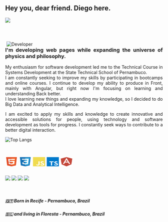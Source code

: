 ## Hey you, dear friend. Diego here.
<!--
**apriginh0/apriginh0** is a ✨ _special_ ✨ repository because its `README.md` (this file) appears on your GitHub profile.

Here are some ideas to get you started:

- 🔭 I’m currently working on ... Continuo desenvolvendo minha capacidade de produzir no Front, principalmente com Angular,
- 🌱 I’m currently learning ... mas neste momento estou me voltando para aprender e entender melhor sobre o Back,
- 👯 I’m looking to collaborate on ... pensando especialmente naquilo que será util para o Front. 
- 🤔 I’m looking for help with ...
- 💬 Ask me about ...
- 📫 How to reach me: ...
- 😄 Pronouns: ...
- ⚡ Fun fact: ...
-->
<div>
    <img src="https://media.licdn.com/dms/image/D4D16AQH01jPsUMUaLg/profile-displaybackgroundimage-shrink_350_1400/0/1691299923501?e=1698278400&v=beta&t=kKwnpCmOLhgt7oTOwkXfe2zmee56X8PEed4m2tPEIEY">
</div>
<br><br>
<div>
  <div>
    <img align="right" alt="Developer" width="500" src="https://code.visualstudio.com/assets/docs/terminal/basics/integrated-terminal.png">
    <h3 align="justify">I'm developing web pages while expanding the universe of physics and philosophy.</h3>
    <p align="justify">My enthusiasm for software development led me to the Technical Course in Systems Development at the State Technical School of Pernambuco.<br>
      I am constantly seeking to improve my skills by participating in bootcamps and online courses. I continue to develop my ability to produce in Front, mainly with Angular, but right now I'm focusing on learning and understanding Back better.<br>
      I love learning new things and expanding my knowledge, so I decided to do Big Data and Analytical Intelligence.<br>
    </p>
    <p align="justify">
        I am excited to apply my skills and knowledge to create innovative and accessible solutions for people, using technology and software development as tools for progress. I constantly seek ways to contribute to a better digital interaction.
    </p>
  </div>
</div>
<div>
    
  ![Top Langs](https://github-readme-stats-sigma-five.vercel.app/api/top-langs/?username=apriginh0&langs_count=8)
    
</div>

##

<div><br>
  <img align="center" alt="HTML" height="30" width="40" src="https://raw.githubusercontent.com/devicons/devicon/master/icons/html5/html5-original.svg">
  <img align="center" alt="CSS" height="30" width="40" src="https://raw.githubusercontent.com/devicons/devicon/master/icons/css3/css3-original.svg">
  <img align="center" alt="Js" height="30" width="40" src="https://raw.githubusercontent.com/devicons/devicon/master/icons/javascript/javascript-plain.svg">
  <img align="center" alt="Ts" height="30" width="40" src="https://raw.githubusercontent.com/devicons/devicon/master/icons/typescript/typescript-plain.svg">
  <img align="center" alt="Ts" height="30" width="40" src="https://raw.githubusercontent.com/devicons/devicon/master/icons/angularjs/angularjs-plain.svg">
</div>

##

<div> 
  <a href="https://apriginh0.github.io/portfolio/" target="_blank"><img src="https://img.shields.io/badge/-mysite-%2318ab29?style=for-the-badge&logo=instagram&logoColor=white" target="_blank"></a>
  <a href = "mailto:apriginh0@gmail.com"><img src="https://img.shields.io/badge/-Gmail-%23333?style=for-the-badge&logo=gmail&logoColor=white" target="_blank"></a>
  <a href="https://www.instagram.com/diego.aprigio/" target="_blank"><img src="https://img.shields.io/badge/-Instagram-%23E4405F?style=for-the-badge&logo=instagram&logoColor=white" target="_blank"></a>
  <a href="https://www.linkedin.com/in/diego-aprigio-373620129/" target="_blank"><img src="https://img.shields.io/badge/-LinkedIn-%230077B5?style=for-the-badge&logo=linkedin&logoColor=white" target="_blank"></a><br><br><br>
</div>

##### 🇬🇹 Born in Recife - Pernambuco, Brazil
##### 🇸🇱 and living in Floresta - Pernambuco, Brazil 
